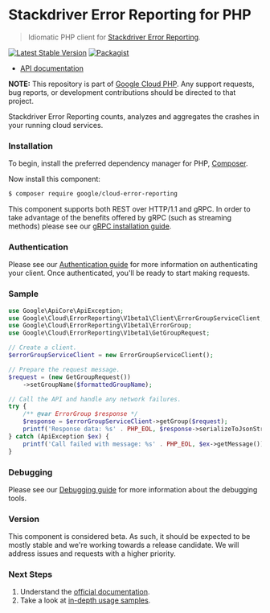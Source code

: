# Stackdriver Error Reporting for PHP

> Idiomatic PHP client for [Stackdriver Error Reporting](https://cloud.google.com/error-reporting/).

[![Latest Stable Version](https://poser.pugx.org/google/cloud-error-reporting/v/stable)](https://packagist.org/packages/google/cloud-error-reporting) [![Packagist](https://img.shields.io/packagist/dm/google/cloud-error-reporting.svg)](https://packagist.org/packages/google/cloud-error-reporting)

* [API documentation](https://cloud.google.com/php/docs/reference/cloud-error-reporting/latest)

**NOTE:** This repository is part of [Google Cloud PHP](https://github.com/googleapis/google-cloud-php). Any
support requests, bug reports, or development contributions should be directed to
that project.

Stackdriver Error Reporting counts, analyzes and aggregates the crashes in your running cloud services.

### Installation

To begin, install the preferred dependency manager for PHP, [Composer](https://getcomposer.org/).

Now install this component:

```sh
$ composer require google/cloud-error-reporting
```

This component supports both REST over HTTP/1.1 and gRPC. In order to take advantage of the benefits offered by gRPC (such as streaming methods)
please see our [gRPC installation guide](https://cloud.google.com/php/grpc).

### Authentication

Please see our [Authentication guide](https://github.com/googleapis/google-cloud-php/blob/main/AUTHENTICATION.md) for more information
on authenticating your client. Once authenticated, you'll be ready to start making requests.

### Sample

```php
use Google\ApiCore\ApiException;
use Google\Cloud\ErrorReporting\V1beta1\Client\ErrorGroupServiceClient;
use Google\Cloud\ErrorReporting\V1beta1\ErrorGroup;
use Google\Cloud\ErrorReporting\V1beta1\GetGroupRequest;

// Create a client.
$errorGroupServiceClient = new ErrorGroupServiceClient();

// Prepare the request message.
$request = (new GetGroupRequest())
    ->setGroupName($formattedGroupName);

// Call the API and handle any network failures.
try {
    /** @var ErrorGroup $response */
    $response = $errorGroupServiceClient->getGroup($request);
    printf('Response data: %s' . PHP_EOL, $response->serializeToJsonString());
} catch (ApiException $ex) {
    printf('Call failed with message: %s' . PHP_EOL, $ex->getMessage());
}
```

### Debugging

Please see our [Debugging guide](https://github.com/googleapis/google-cloud-php/blob/main/DEBUG.md)
for more information about the debugging tools.

### Version

This component is considered beta. As such, it should be expected to be mostly
stable and we're working towards a release candidate. We will address issues
and requests with a higher priority.

### Next Steps

1. Understand the [official documentation](https://cloud.google.com/error-reporting/docs/).
2. Take a look at [in-depth usage samples](https://github.com/GoogleCloudPlatform/php-docs-samples/tree/master/error_reporting).
